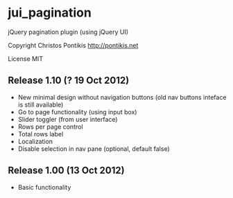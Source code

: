 jui_pagination
==============

jQuery pagination plugin (using jQuery UI)

Copyright Christos Pontikis http://pontikis.net

License MIT

Release 1.10 (? 19 Oct 2012)
---------------------------
* New minimal design without navigation buttons (old nav buttons inteface is still available)
* Go to page functionality (using input box)
* Slider toggler (from user interface)
* Rows per page control
* Total rows label
* Localization
* Disable selection in nav pane (optional, default false)

Release 1.00 (13 Oct 2012)
-------------------------
* Basic functionality